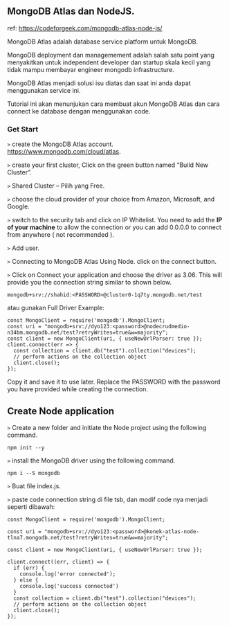 ## MongoDB Atlas dan NodeJS.

ref: https://codeforgeek.com/mongodb-atlas-node-js/

MongoDB Atlas adalah database service platform untuk MongoDB.

MongoDB deployment dan managemement adalah salah satu point yang menyakitkan untuk independent developer dan startup skala kecil yang tidak mampu membayar engineer mongodb infrastructure.

MongoDB Atlas menjadi solusi isu diatas dan saat ini anda dapat menggunakan service ini.

Tutorial ini akan menunjukan cara membuat akun MongoDB Atlas dan cara connect ke database dengan menggunakan code.

### Get Start

```>``` create the MongoDB Atlas account. https://www.mongodb.com/cloud/atlas.

```>``` create your first cluster, Click on the green button named “Build New Cluster”.

```>``` Shared Cluster – Pilih yang Free.

```>``` choose the cloud provider of your choice from Amazon, Microsoft, and Google.

```>``` switch to the security tab and click on IP Whitelist. You need to add the **IP of your machine** to allow the connection or you can add 0.0.0.0 to connect from anywhere ( not recommended ).

```>``` Add user.

```>``` Connecting to MongoDB Atlas Using Node. click on the connect button.

```>``` Click on Connect your application and choose the driver as 3.06. This will provide you the connection string similar to shown below.

```
mongodb+srv://shahid:<PASSWORD>@cluster0-1q7ty.mongodb.net/test
```

atau gunakan Full Driver Example:

```
const MongoClient = require('mongodb').MongoClient;
const uri = "mongodb+srv://dyo123:<password>@nodecrudmedio-n34bm.mongodb.net/test?retryWrites=true&w=majority";
const client = new MongoClient(uri, { useNewUrlParser: true });
client.connect(err => {
  const collection = client.db("test").collection("devices");
  // perform actions on the collection object
  client.close();
});
```

Copy it and save it to use later. Replace the PASSWORD with the password you have provided while creating the connection.




## Create Node application

```>``` Create a new folder and initiate the Node project using the following command.

```
npm init --y
```

```>``` install the MongoDB driver using the following command.

```
npm i --S mongodb
```

```>``` Buat file index.js.

```>``` paste code connection string di file tsb, dan modif code nya menjadi seperti dibawah:

```
const MongoClient = require('mongodb').MongoClient;

const uri = "mongodb+srv://dyo123:<password>@konek-atlas-node-tlna7.mongodb.net/test?retryWrites=true&w=majority";

const client = new MongoClient(uri, { useNewUrlParser: true });

client.connect((err, client) => {
  if (err) {
    console.log('error connected');
  } else {
    console.log('success connected')
  }
  const collection = client.db("test").collection("devices");
  // perform actions on the collection object
  client.close();
});
```
